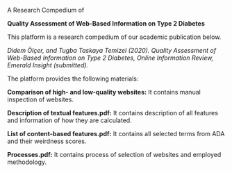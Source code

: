 A Research Compedium of

<b>Quality Assessment of Web-Based Information on Type 2 Diabetes</b> 


This platform is a research compedium of our academic publication below.

<i>Didem Ölçer, and Tugba Taskaya Temizel (2020). Quality Assessment of Web-Based Information on Type 2 Diabetes, Online Information Review, Emerald Insight (submitted).</i>

The platform provides the following materials:

<b>Comparison of high- and low-quality websites:</b> It contains manual inspection of websites.

<b>Description of textual features.pdf:</b> It contains description of all features and information of how they are calculated. 

<b>List of content-based features.pdf:</b> It contains all selected terms from ADA and their weirdness scores.

<b>Processes.pdf:</b> It contains process of selection of websites and employed methodology.
